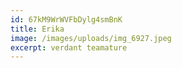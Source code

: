 ```yaml
---
id: 67kM9WrWVFbDylg4smBnK
title: Erika
image: /images/uploads/img_6927.jpeg
excerpt: verdant teamature
---
```

